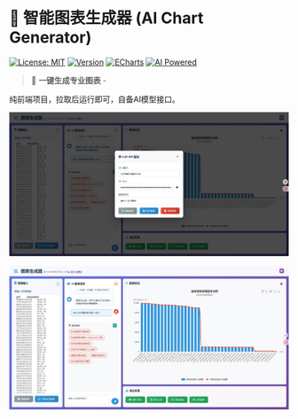 # 🚀 智能图表生成器 (AI Chart Generator)

[![License: MIT](https://img.shields.io/badge/License-MIT-yellow.svg)](https://opensource.org/licenses/MIT)
[![Version](https://img.shields.io/badge/version-1.0.0-blue.svg)](#)
[![ECharts](https://img.shields.io/badge/ECharts-5.4.3-red.svg)](https://echarts.apache.org/)
[![AI Powered](https://img.shields.io/badge/AI-Powered-green.svg)](#)

> 🎯 **一键生成专业图表** - 

纯前端项目，拉取后运行即可，自备AI模型接口。

![1](/images/1.png)


![3](/images/3.png)